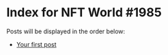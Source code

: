 # Index for NFT World #1985
Posts will be displayed in the order below:

- [Your first post](./001-first.md)

